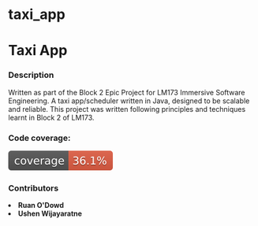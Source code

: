 # taxi_app
<h1>Taxi App</h1> 
<h3>Description</h3>
Written as part of the Block 2 Epic Project for LM173 Immersive Software Engineering.
A taxi app/scheduler written in Java,
designed to be scalable and reliable.
This project was written following principles and techniques learnt in 
Block 2 of LM173.
<h3>Code coverage:</h3>
<img src=".github/badges/jacoco.svg">
<h3>Contributors</h3>
<list><b><li>Ruan O'Dowd</li>
<li>Ushen Wijayaratne</li></b></list>

